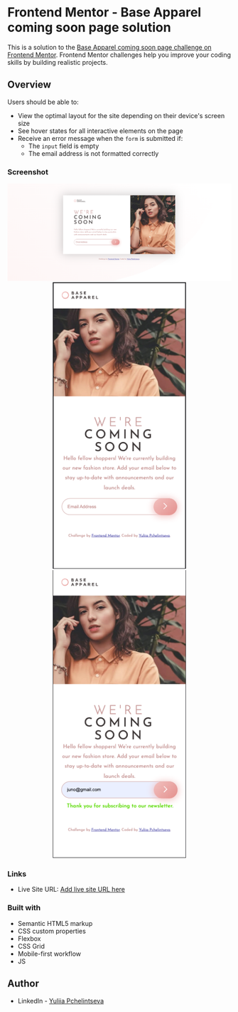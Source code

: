 # Frontend Mentor - Base Apparel coming soon page solution

This is a solution to the [Base Apparel coming soon page challenge on Frontend Mentor](https://www.frontendmentor.io/challenges/base-apparel-coming-soon-page-5d46b47f8db8a7063f9331a0). Frontend Mentor challenges help you improve your coding skills by building realistic projects.

## Overview

Users should be able to:

- View the optimal layout for the site depending on their device's screen size
- See hover states for all interactive elements on the page
- Receive an error message when the `form` is submitted if:
  - The `input` field is empty
  - The email address is not formatted correctly

### Screenshot

<p align="middle">
<img src="./images/desktop.png" width="1000">
<img src="./images/mobile.png" width="300">
<img src="./images/mobile-1.png" width="300">
</p>


### Links

- Live Site URL: [Add live site URL here](https://your-live-site-url.com)

### Built with

- Semantic HTML5 markup
- CSS custom properties
- Flexbox
- CSS Grid
- Mobile-first workflow
- JS

## Author

- LinkedIn - [Yuliia Pchelintseva](https://https://www.linkedin.com/in/yuliia-pch/)
